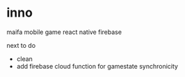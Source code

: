 # inno

maifa mobile game 
react native
firebase

next to do 
- clean 
- add firebase cloud function for gamestate synchronicity
